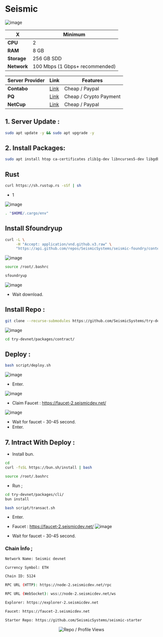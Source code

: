 # Seismic

![image](https://github.com/user-attachments/assets/794b1678-110c-4bf5-8514-e5d8341ce84c)

| X        | Minimum              |
|------------------|----------------------------|
| **CPU**          | 2 |
| **RAM**          | 8 GB                     |
| **Storage**      | 256 GB SDD                   |
| **Network**      | 100 Mbps (1 Gbps+ recommended) |

| Server Provider        | Link              | Features |
|------------------|----------------------------|----------------------------|
| **Contabo**          | [Link](https://www.dpbolvw.net/click-101330552-12454592)                     | Cheap / Paypal  |
| **PQ**      | [Link](https://pq.hosting/?from=627713)                  | Cheap / Crypto Payment |
| **NetCup**          | [Link](https://www.netcup.com/en/?ref=261820) | Cheap / Paypal |


## 1. Server Update : 

```bash
sudo apt update -y && sudo apt upgrade -y
```
## 2. Install Packages:

```bash
sudo apt install htop ca-certificates zlib1g-dev libncurses5-dev libgdbm-dev libnss3-dev tmux iptables curl nvme-cli git wget make jq libleveldb-dev build-essential pkg-config ncdu tar clang bsdmainutils lsb-release libssl-dev libreadline-dev libffi-dev jq gcc screen unzip lz4 -y
```

## Rust

```bash
curl https://sh.rustup.rs -sSf | sh
```

- 1 

![image](https://github.com/user-attachments/assets/2a60a5a0-d5f4-4e1a-9b7e-1189d3719861)

```bash
. "$HOME/.cargo/env"
```

## Install Sfoundryup

```bash
curl -L \
     -H "Accept: application/vnd.github.v3.raw" \
     "https://api.github.com/repos/SeismicSystems/seismic-foundry/contents/sfoundryup/install?ref=seismic" | bash
```

![image](https://github.com/user-attachments/assets/dbcb936d-392a-4a3a-b019-e351e5aad7ce)


```bash
source /root/.bashrc
```

```bash
sfoundryup
```

![image](https://github.com/user-attachments/assets/ee61d6e6-2732-46da-b5cf-a85891e597fc)

- Wait download. 

## Install Repo : 

```bash
git clone --recurse-submodules https://github.com/SeismicSystems/try-devnet.git
```

![image](https://github.com/user-attachments/assets/9d4e954c-4833-49c0-8fbf-6b1272990f99)


```bash
cd try-devnet/packages/contract/
```


## Deploy : 
```bash
bash script/deploy.sh
```
![image](https://github.com/user-attachments/assets/620a8036-3fb4-4f47-85c2-888875bd035b)


- Enter.

![image](https://github.com/user-attachments/assets/95600ebd-7114-4f89-af04-cbc9244f1beb)


- Claim Faucet : https://faucet-2.seismicdev.net/

![image](https://github.com/user-attachments/assets/050070fa-80ba-4a65-aaaa-ea05aa281ba9)

- Wait for faucet - 30-45 second.
- Enter.


## 7. Intract With Deploy : 

- Install bun.

```bash
cd
curl -fsSL https://bun.sh/install | bash
```

```bash
source /root/.bashrc
```

- Run ; 

```bash
cd try-devnet/packages/cli/
bun install
```
```bash
bash script/transact.sh
```

- Enter.

- Faucet : https://faucet-2.seismicdev.net/
![image](https://github.com/user-attachments/assets/66d0a4c9-b889-4c08-8f8d-789f2674e24f)

- Wait for faucet - 30-45 second.


### Chain İnfo ; 
```bash
Network Name: Seismic devnet

Currency Symbol: ETH

Chain ID: 5124

RPC URL (HTTP): https://node-2.seismicdev.net/rpc

RPC URL (WebSocket): wss://node-2.seismicdev.net/ws

Explorer: https://explorer-2.seismicdev.net

Faucet: https://faucet-2.seismicdev.net

Starter Repo: https://github.com/SeismicSystems/seismic-starter
```
<p align="center">
  <img src="https://komarev.com/ghpvc/?username=FurkanL0&style=flat-square&color=red&label=Profile+Views+/+Repo+Views+" alt="Repo / Profile Views" />
</p>
